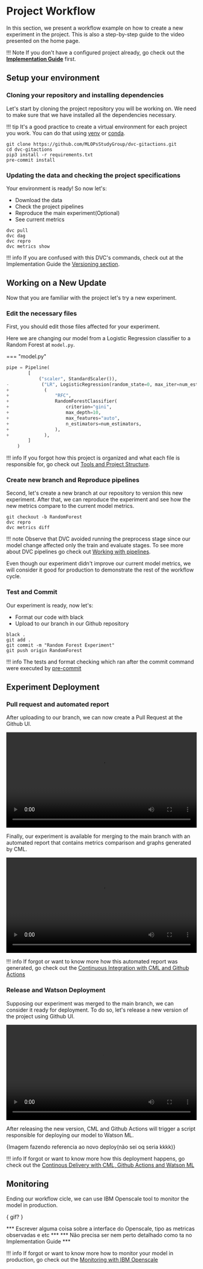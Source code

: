 # Project Workflow

In this section, we present a workflow example on how to create a new experiment in the project. This is also a step-by-step guide to the video presented on the home page.

!!! Note
        If you don't have a configured project already, go check out the [**Implementation Guide**](../Structure/project_structure/) first.


## Setup your environment

### Cloning your repository and installing dependencies

Let's start by cloning the project repository you will be working on. We need to make sure that we have installed all the dependencies necessary.

!!! tip
    It's a good practice to create a virtual environment for each project you work. You can do that using [venv](https://docs.python.org/3/library/venv.html) or [conda](https://conda.io/projects/conda/en/latest/user-guide/tasks/manage-environments.html).

<asciinema-player rows=18 theme="monokai" cols=200 src="../ASCII_cinema/workflow/part1.cast"></asciinema-player>
```
git clone https://github.com/MLOPsStudyGroup/dvc-gitactions.git
cd dvc-gitactions
pip3 install -r requirements.txt
pre-commit install
```

### Updating the data and checking the project specifications

Your environment is ready! So now let's:

- Download the data
- Check the project pipelines
- Reproduce the main experiment(Optional)
- See current metrics

<asciinema-player rows=18 theme="monokai" cols=200 src="../ASCII_cinema/workflow/part2.cast"></asciinema-player>

```
dvc pull
dvc dag
dvc repro
dvc metrics show
```
!!! info
    If you are confused with this DVC's commands, check out at the Implementation Guide the [Versioning section](../Versionamento/index.md).

## Working on a New Update

Now that you are familiar with the project let's try a new experiment.

### Edit the necessary files

First, you should edit those files affected for your experiment. 

Here we are changing our model from a Logistic Regression classifier to a Random Forest at ```model.py```.


=== "model.py"
```python
pipe = Pipeline(
        [
            ("scaler", StandardScaler()),
-            ("LR", LogisticRegression(random_state=0, max_iter=num_estimators)),
+             (
+                 "RFC",
+                 RandomForestClassifier(
+                     criterion="gini",
+                     max_depth=10,
+                     max_features="auto",
+                     n_estimators=num_estimators,
+                 ),
+             ),
        ]
    )
```


!!! info
    If you forgot how this project is organized and what each file is responsible for, go check out [Tools and Project Structure](../Structure/project_structure.md).
    


### Create new branch and Reproduce pipelines

Second, let's create a new branch at our repository to version this new experiment. After that, we can reproduce the experiment and see how the new metrics compare to the current model metrics.

<asciinema-player rows=18 theme="monokai" cols=200 src="../ASCII_cinema/workflow/part3.cast"></asciinema-player>
```
git checkout -b RandomForest
dvc repro
dvc metrics diff
```

!!! note
    Observe that DVC avoided running the preprocess stage since our model change affected only the train and evaluate stages. To see more about DVC pipelines go check out [Working with pipelines](../Versionamento/pipelines_dvc.md).


Even though our experiment didn't improve our current model metrics, we will consider it good for production to demonstrate the rest of the workflow cycle.


### Test and Commit

Our experiment is ready, now let's:

- Format our code with black
- Upload to our branch in our Github repository


<asciinema-player rows=18 theme="monokai" cols=200 src="../ASCII_cinema/workflow/part4.cast"></asciinema-player>
```
black .
git add .
git commit -m "Random Forest Experiment"
git push origin RandomForest
```

!!! info
    The tests and format checking which ran after the commit command were executed by [pre-commit](https://github.com/pre-commit/pre-commit)


## Experiment Deployment

### Pull request and automated report

After uploading to our branch, we can now create a Pull Request at the Github UI.

<video width="100%"  controls>
    <source src="../assets/workflow/video1.mp4" type="video/mp4">
</video>



Finally, our experiment is available for merging to the main branch with an automated report that contains metrics comparison and graphs generated by CML.

<video width="100%"  controls>
    <source src="../assets/workflow/video2.mp4" type="video/mp4">
</video>


!!! info
    If forgot or want to know more how this automated report was generated, go check out the [Continuous Integration with CML and Github Actions](../CICD/cml_testing.md)

### Release and Watson Deployment

Supposing our experiment was merged to the main branch, we can consider it ready for deployment. To do so, let's release a new version of the project using Github UI.

<video width="100%"  controls>
    <source src="../assets/workflow/video3.mp4" type="video/mp4">
</video>

After releasing the new version, CML and Github Actions will trigger a script responsible for deploying our model to Watson ML.


{Imagem fazendo referencia ao novo deploy(não sei oq seria kkkk)}

!!! info
    If forgot or want to know more how this deployment happens, go check out the [Continous Delivery with CML, Github Actions and Watson ML](../CICD/cml_deploy.md)

## Monitoring

Ending our workflow cicle, we can use IBM Openscale tool to monitor the model in production.

{ gif? }

*** Escrever alguma coisa sobre a interface do Openscale, tipo as metricas observadas e etc ***
*** Não precisa ser nem perto detalhado como ta no Implementation Guide ***

!!! info
    If forgot or want to know more how to monitor your model in production, go check out the [Monitoring with IBM Openscale](../Openscale/index.md)




